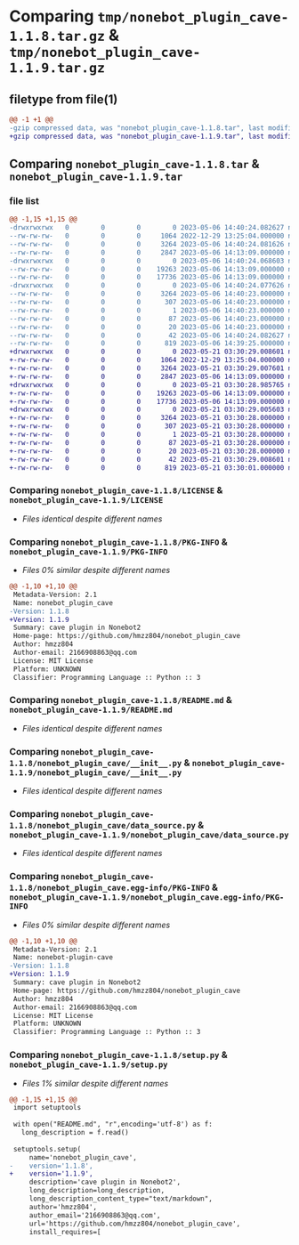 # Comparing `tmp/nonebot_plugin_cave-1.1.8.tar.gz` & `tmp/nonebot_plugin_cave-1.1.9.tar.gz`

## filetype from file(1)

```diff
@@ -1 +1 @@
-gzip compressed data, was "nonebot_plugin_cave-1.1.8.tar", last modified: Sat May  6 14:40:24 2023, max compression
+gzip compressed data, was "nonebot_plugin_cave-1.1.9.tar", last modified: Sun May 21 03:30:29 2023, max compression
```

## Comparing `nonebot_plugin_cave-1.1.8.tar` & `nonebot_plugin_cave-1.1.9.tar`

### file list

```diff
@@ -1,15 +1,15 @@
-drwxrwxrwx   0        0        0        0 2023-05-06 14:40:24.082627 nonebot_plugin_cave-1.1.8/
--rw-rw-rw-   0        0        0     1064 2022-12-29 13:25:04.000000 nonebot_plugin_cave-1.1.8/LICENSE
--rw-rw-rw-   0        0        0     3264 2023-05-06 14:40:24.081626 nonebot_plugin_cave-1.1.8/PKG-INFO
--rw-rw-rw-   0        0        0     2847 2023-05-06 14:13:09.000000 nonebot_plugin_cave-1.1.8/README.md
-drwxrwxrwx   0        0        0        0 2023-05-06 14:40:24.068603 nonebot_plugin_cave-1.1.8/nonebot_plugin_cave/
--rw-rw-rw-   0        0        0    19263 2023-05-06 14:13:09.000000 nonebot_plugin_cave-1.1.8/nonebot_plugin_cave/__init__.py
--rw-rw-rw-   0        0        0    17736 2023-05-06 14:13:09.000000 nonebot_plugin_cave-1.1.8/nonebot_plugin_cave/data_source.py
-drwxrwxrwx   0        0        0        0 2023-05-06 14:40:24.077626 nonebot_plugin_cave-1.1.8/nonebot_plugin_cave.egg-info/
--rw-rw-rw-   0        0        0     3264 2023-05-06 14:40:23.000000 nonebot_plugin_cave-1.1.8/nonebot_plugin_cave.egg-info/PKG-INFO
--rw-rw-rw-   0        0        0      307 2023-05-06 14:40:23.000000 nonebot_plugin_cave-1.1.8/nonebot_plugin_cave.egg-info/SOURCES.txt
--rw-rw-rw-   0        0        0        1 2023-05-06 14:40:23.000000 nonebot_plugin_cave-1.1.8/nonebot_plugin_cave.egg-info/dependency_links.txt
--rw-rw-rw-   0        0        0       87 2023-05-06 14:40:23.000000 nonebot_plugin_cave-1.1.8/nonebot_plugin_cave.egg-info/requires.txt
--rw-rw-rw-   0        0        0       20 2023-05-06 14:40:23.000000 nonebot_plugin_cave-1.1.8/nonebot_plugin_cave.egg-info/top_level.txt
--rw-rw-rw-   0        0        0       42 2023-05-06 14:40:24.082627 nonebot_plugin_cave-1.1.8/setup.cfg
--rw-rw-rw-   0        0        0      819 2023-05-06 14:39:25.000000 nonebot_plugin_cave-1.1.8/setup.py
+drwxrwxrwx   0        0        0        0 2023-05-21 03:30:29.008601 nonebot_plugin_cave-1.1.9/
+-rw-rw-rw-   0        0        0     1064 2022-12-29 13:25:04.000000 nonebot_plugin_cave-1.1.9/LICENSE
+-rw-rw-rw-   0        0        0     3264 2023-05-21 03:30:29.007601 nonebot_plugin_cave-1.1.9/PKG-INFO
+-rw-rw-rw-   0        0        0     2847 2023-05-06 14:13:09.000000 nonebot_plugin_cave-1.1.9/README.md
+drwxrwxrwx   0        0        0        0 2023-05-21 03:30:28.985765 nonebot_plugin_cave-1.1.9/nonebot_plugin_cave/
+-rw-rw-rw-   0        0        0    19263 2023-05-06 14:13:09.000000 nonebot_plugin_cave-1.1.9/nonebot_plugin_cave/__init__.py
+-rw-rw-rw-   0        0        0    17736 2023-05-06 14:13:09.000000 nonebot_plugin_cave-1.1.9/nonebot_plugin_cave/data_source.py
+drwxrwxrwx   0        0        0        0 2023-05-21 03:30:29.005603 nonebot_plugin_cave-1.1.9/nonebot_plugin_cave.egg-info/
+-rw-rw-rw-   0        0        0     3264 2023-05-21 03:30:28.000000 nonebot_plugin_cave-1.1.9/nonebot_plugin_cave.egg-info/PKG-INFO
+-rw-rw-rw-   0        0        0      307 2023-05-21 03:30:28.000000 nonebot_plugin_cave-1.1.9/nonebot_plugin_cave.egg-info/SOURCES.txt
+-rw-rw-rw-   0        0        0        1 2023-05-21 03:30:28.000000 nonebot_plugin_cave-1.1.9/nonebot_plugin_cave.egg-info/dependency_links.txt
+-rw-rw-rw-   0        0        0       87 2023-05-21 03:30:28.000000 nonebot_plugin_cave-1.1.9/nonebot_plugin_cave.egg-info/requires.txt
+-rw-rw-rw-   0        0        0       20 2023-05-21 03:30:28.000000 nonebot_plugin_cave-1.1.9/nonebot_plugin_cave.egg-info/top_level.txt
+-rw-rw-rw-   0        0        0       42 2023-05-21 03:30:29.008601 nonebot_plugin_cave-1.1.9/setup.cfg
+-rw-rw-rw-   0        0        0      819 2023-05-21 03:30:01.000000 nonebot_plugin_cave-1.1.9/setup.py
```

### Comparing `nonebot_plugin_cave-1.1.8/LICENSE` & `nonebot_plugin_cave-1.1.9/LICENSE`

 * *Files identical despite different names*

### Comparing `nonebot_plugin_cave-1.1.8/PKG-INFO` & `nonebot_plugin_cave-1.1.9/PKG-INFO`

 * *Files 0% similar despite different names*

```diff
@@ -1,10 +1,10 @@
 Metadata-Version: 2.1
 Name: nonebot_plugin_cave
-Version: 1.1.8
+Version: 1.1.9
 Summary: cave plugin in Nonebot2
 Home-page: https://github.com/hmzz804/nonebot_plugin_cave
 Author: hmzz804
 Author-email: 2166908863@qq.com
 License: MIT License
 Platform: UNKNOWN
 Classifier: Programming Language :: Python :: 3
```

### Comparing `nonebot_plugin_cave-1.1.8/README.md` & `nonebot_plugin_cave-1.1.9/README.md`

 * *Files identical despite different names*

### Comparing `nonebot_plugin_cave-1.1.8/nonebot_plugin_cave/__init__.py` & `nonebot_plugin_cave-1.1.9/nonebot_plugin_cave/__init__.py`

 * *Files identical despite different names*

### Comparing `nonebot_plugin_cave-1.1.8/nonebot_plugin_cave/data_source.py` & `nonebot_plugin_cave-1.1.9/nonebot_plugin_cave/data_source.py`

 * *Files identical despite different names*

### Comparing `nonebot_plugin_cave-1.1.8/nonebot_plugin_cave.egg-info/PKG-INFO` & `nonebot_plugin_cave-1.1.9/nonebot_plugin_cave.egg-info/PKG-INFO`

 * *Files 0% similar despite different names*

```diff
@@ -1,10 +1,10 @@
 Metadata-Version: 2.1
 Name: nonebot-plugin-cave
-Version: 1.1.8
+Version: 1.1.9
 Summary: cave plugin in Nonebot2
 Home-page: https://github.com/hmzz804/nonebot_plugin_cave
 Author: hmzz804
 Author-email: 2166908863@qq.com
 License: MIT License
 Platform: UNKNOWN
 Classifier: Programming Language :: Python :: 3
```

### Comparing `nonebot_plugin_cave-1.1.8/setup.py` & `nonebot_plugin_cave-1.1.9/setup.py`

 * *Files 1% similar despite different names*

```diff
@@ -1,15 +1,15 @@
 import setuptools
 
 with open("README.md", "r",encoding='utf-8') as f:
   long_description = f.read()
 
 setuptools.setup(
     name='nonebot_plugin_cave',
-    version='1.1.8',
+    version='1.1.9',
     description='cave plugin in Nonebot2',
     long_description=long_description,
     long_description_content_type="text/markdown",
     author='hmzz804',
     author_email='2166908863@qq.com',
     url='https://github.com/hmzz804/nonebot_plugin_cave',
     install_requires=[
```

